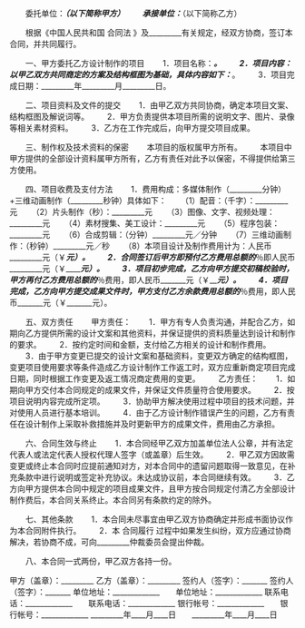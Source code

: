 
 


　　委托单位：_________（以下简称甲方）
　　承接单位：_________（以下简称乙方）


　　根据《中国人民共和国
合同法
》及_________有关规定，经双方协商，签订本合同，并共同履行。


　　一、甲方委托乙方设计制作的项目
　　1．项目名称：_________。
　　2．项目内容：以甲乙双方共同商定的方案及结构框图为基础，具体内容如下：_________。
　　3．项目完成日期：_________年_________月_________日。


　　二、项目资料及文件的提交
　　1．由甲乙双方共同协商，确定本项目文案、结构框图及解说词等。
　　2．甲方负责提供本项目所需的说明文字、图片、录像等相关素材资料。
　　3．乙方在工作完成后，向甲方提交项目成果。


　　三、制作权及技术资料的保密
　　本项目的版权属甲方所有。
　　本项目中甲方提供的全部设计资料属甲方所有，乙方有责任对此予以保密，不得提供给第三方使用。


　　四、项目收费及支付方法
　　1．费用构成：多媒体制作（_________分钟）+三维动画制作（_________秒钟）具体如下：
　　（1）配音：（千字）：_________元
　　（2）片头制作（秒）：_________元
　　（3）图像、文字、视频处理：_________元
　　（4）素材搜集、美工设计：_________元
　　（5）程序包装：_________元
　　（6）合成剪辑：（分钟）_________元／分钟
　　（7）三维动画制作：（秒钟）_________元／秒
　　（8）本项目设计及制作费用计为：人民币_________元（￥_________元）。
　　2．合同签订后甲方即预付乙方费用总额的_________％即人民币_________元（￥_________元）。
　　3．项目初步完成，乙方向甲方提交初稿校验时，甲方再付乙方费用总额的_____％费用，即人民币_______元（￥_______元）。
　　4．项目完成，乙方向甲方提交成果文件时，甲方支付乙方余款费用总额的_____％费用，即人民币_______元（￥_______元）。


　　五、双方责任
　　甲方责任：
　　1．甲方有专人负责沟通，并配合乙方，如期向乙方提供所需的设计文案和其他资料，并保证提供的资料质量达到设计和制作的要求。
　　2．按约定时间和金额，支付给乙方相关的设计和制作费用。
　　3．由于甲方变更已提交的设计文案和基础资料，变更双方确定的结构框图，变更项目使用要求等条件造成乙方设计制作工作返工时，双方应重新商定项目完成日期，同时根据工作变更及返工情况商定费用的变更。
　　乙方责任：
　　1．如期向甲方交付本合同规定的成果文件，并保证文件质量符合使用要求。
　　2．按项目说明内容完成所定项。
　　3．协助甲方解决使用过程中项目的技术问题，并对使用人员进行基本培训。
　　4．由于乙方设计制作错误产生的问题，乙方有责任在设计制作上采取补救措施并及时更新甲方的成果文件，费用由乙方承担。


　　六、合同生效与终止
　　1．本合同经甲乙双方加盖单位法人公章，并有法定代表人或法定代表人授权代理人签字（或盖章）后生效。
　　2．甲乙双方因故需变更或终止本合同时应提前通知对方，对本合同中的遗留问题取得一致意见，在补充条款中进行说明或签定补充协议。未达成协议前，本合同继续有效。
　　3．乙方向甲方提供本合同中规定的项目成果文件，且甲方按合同规定付清乙方全部设计制作费后，本合同关系终止。本合同另有条款约定的除外。


　　七、其他条款
　　1．本合同未尽事宜由甲乙双方协商确定并形成书面协议作为本合同附件执行。
　　2．本
合同履行
过程中如果发生纠纷，双方应通过协商解决，若协商不成，可向_________仲裁委员会提出仲裁。


　　八、本合同一式两份，甲乙双方各持一份。


 


甲方（盖章）：_________    乙方（盖章）：_________
签约人（签字）：_______    签约人（签字）：_______
单位地址：_____________　　单位地址：_____________
联系电话：_____________　　联系电话：_____________
银行帐号：_____________　　银行帐号：_____________
_________年____月____日　　_________年____月____日
 


 

 
 
 
 
 
  


  
 

  


  


  
 
 
 
 

